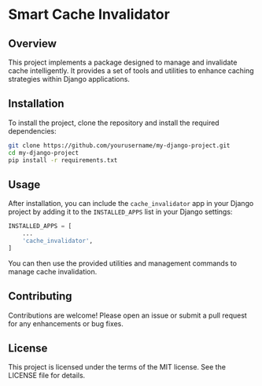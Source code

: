# Smart Cache Invalidator

## Overview
This project implements a package designed to manage and invalidate cache intelligently. It provides a set of tools and utilities to enhance caching strategies within Django applications.

## Installation
To install the project, clone the repository and install the required dependencies:

```bash
git clone https://github.com/yourusername/my-django-project.git
cd my-django-project
pip install -r requirements.txt
```

## Usage
After installation, you can include the `cache_invalidator` app in your Django project by adding it to the `INSTALLED_APPS` list in your Django settings:

```python
INSTALLED_APPS = [
    ...
    'cache_invalidator',
]
```

You can then use the provided utilities and management commands to manage cache invalidation.

## Contributing
Contributions are welcome! Please open an issue or submit a pull request for any enhancements or bug fixes.

## License
This project is licensed under the terms of the MIT license. See the LICENSE file for details.
